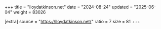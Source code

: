 +++
title = "lloydatkinson.net"
date = "2024-08-24"
updated = "2025-06-04"
weight = 83026

[extra]
source = "https://lloydatkinson.net/"
ratio = 7
size = 81
+++
